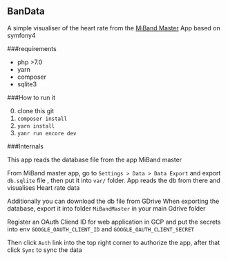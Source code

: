 BanData
-

A simple visualiser of the heart rate from the [MiBand Master](https://play.google.com/store/apps/details?id=blacknote.mibandmaster) App based on symfony4

###requirements

- php >7.0
- yarn
- composer
- sqlite3 

###How to run it 

0. clone this git 
1. `composer install`
2. `yarn install`
3. `yanr run encore dev` 

###Internals

This app reads the database file from the app MiBand master

From MiBand master app, go to `Settings > Data > Data Export` and export `db.sqlite` file , then put it into `var/` folder. 
App reads the db from there and visualises Heart rate data

Additionally you can download the db file from GDrive
When exporting the database, export it into folder `MiBandMaster` in your main Gdrive folder

Register an OAuth Cliend ID for web application in GCP and put the secrets into env 
`GOOGLE_OAUTH_CLIENT_ID` and `GOOGLE_OAUTH_CLIENT_SECRET`

Then click `Auth` link into the top right corner to authorize the app, after that click `Sync` to sync the data
